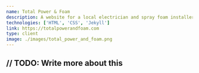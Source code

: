 ```yaml
---
name: Total Power & Foam
description: A website for a local electrician and spray foam installer.
technologies: ['HTML', 'CSS', 'Jekyll']
link: https://totalpowerandfoam.com
type: client
image: ./images/total_power_and_foam.png
---
```


<h2 class="font-mono">// TODO: Write more about this</h2>